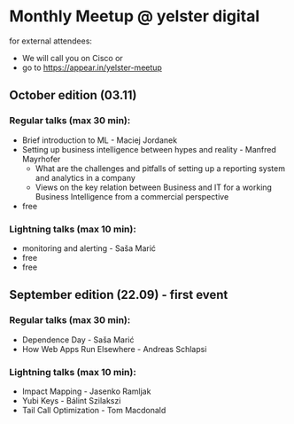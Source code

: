 # Monthly Meetup @ yelster digital

for external attendees:
* We will call you on Cisco
or
* go to https://appear.in/yelster-meetup


## October edition (03.11)

### Regular talks (max 30 min):
* Brief introduction to ML - Maciej Jordanek
* Setting up business intelligence between hypes and reality - Manfred Mayrhofer
    - What are the challenges and pitfalls of setting up a reporting system and analytics in a company
    - Views on the key relation between Business and IT for a working Business Intelligence from a commercial perspective
* free

### Lightning talks (max 10 min):
* monitoring and alerting - Saša Marić
* free
* free


## September edition (22.09) - first event

### Regular talks (max 30 min):
* Dependence Day - Saša Marić
* How Web Apps Run Elsewhere - Andreas Schlapsi

### Lightning talks (max 10 min):
* Impact Mapping - Jasenko Ramljak
* Yubi Keys - Bálint Szilakszi
* Tail Call Optimization - Tom Macdonald
